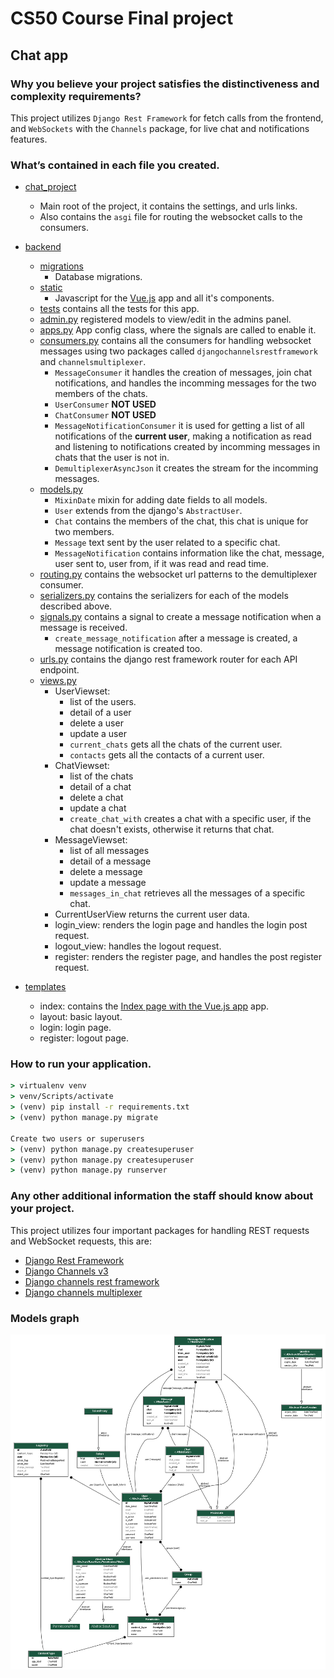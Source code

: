 # CS50 Course Final project

## Chat app


### Why you believe your project satisfies the distinctiveness and complexity requirements?

This project utilizes ``Django Rest Framework`` for fetch calls from the frontend, and ``WebSockets`` with the ``Channels`` package, for live chat and notifications features.

### What’s contained in each file you created.
- [chat_project](chat_project/)
    -  Main root of the project, it contains the settings, and urls links.
    - Also contains the ``asgi`` file for routing the websocket calls to the consumers.
- [backend](backend/)
    - [migrations](backend/migrations/)
        - Database migrations.
    - [static](backend/static/)
        - Javascript for the [Vue.js](backend/static/js/app.js) app and all it's components. 
    - [tests](backend/tests/) contains all the tests for this app.
    - [admin.py](backend/admin.py) registered models to view/edit in the admins panel.
    - [apps.py](backend/apps.py) App config class, where the signals are called to enable it.
    - [consumers.py](backend/consumers.py) contains all the consumers for handling websocket messages using two packages called `djangochannelsrestframework` and `channelsmultiplexer`.
        - `MessageConsumer` it handles the creation of messages, join chat notifications, and handles the incomming messages for the two members of the chats.
        - `UserConsumer` **NOT USED**
        - `ChatConsumer` **NOT USED**
        - `MessageNotificationConsumer` it is used for getting a list of all notifications of the **current user**, making a notification as read and listening to notifications created by incomming messages in chats that the user is not in.
        - `DemultiplexerAsyncJson` it creates the stream for the incomming messages.
    - [models.py](backend/models.py)
        - `MixinDate` mixin for adding date fields to all models.
        - `User` extends from the django's `AbstractUser`.
        - `Chat` contains the members of the chat, this chat is unique for two members.
        - `Message` text sent by the user related to a specific chat.
        - `MessageNotification` contains information like the chat, message, user sent to, user from, if it was read and read time.
    - [routing.py](backend/routing.py) contains the websocket url patterns to the demultiplexer consumer.
    - [serializers.py](backend/serializers.py) contains the serializers for each of the models described above.
    - [signals.py](backend/signals.py) contains a signal to create a message notification when a message is received.
        - ``create_message_notification`` after a message is created, a message notification is created too.
    - [urls.py](backend/urls.py) contains the django rest framework router for each API endpoint.
    - [views.py](backend/views.py)
        - UserViewset:
            - list of the users.
            - detail of a user
            - delete a user
            - update a user
            - `current_chats` gets all the chats of the current user.
            - `contacts` gets all the contacts of a current user.
        - ChatViewset:
            - list of the chats
            - detail of a chat
            - delete a chat
            - update a chat
            - `create_chat_with` creates a chat with a specific user, if the chat doesn't exists, otherwise it returns that chat.
        - MessageViewset:
            - list of all messages
            - detail of a message
            - delete a message
            - update a message
            - `messages_in_chat` retrieves all the messages of a specific chat.
        - CurrentUserView returns the current user data.
        - login_view: renders the login page and handles the login post request.
        - logout_view: handles the logout request.
        - register: renders the register page, and handles the post register request.
            
- [templates](templates/)
    - index: contains the [Index page with the Vue.js app](templates/index.html) app.
    - layout: basic layout.
    - login: login page.
    - register: logout page.

### How to run your application.
``` cmd
> virtualenv venv
> venv/Scripts/activate
> (venv) pip install -r requirements.txt
> (venv) python manage.py migrate

Create two users or superusers
> (venv) python manage.py createsuperuser
> (venv) python manage.py createsuperuser
> (venv) python manage.py runserver
```

### Any other additional information the staff should know about your project.

This project utilizes four important packages for handling REST requests and WebSocket requests, this are:

- [Django Rest Framework](https://www.django-rest-framework.org/)
- [Django Channels v3](https://channels.readthedocs.io/en/stable/#)
- [Django channels rest framework](https://github.com/hishnash/djangochannelsrestframework)
- [Django channels multiplexer](https://github.com/hishnash/channelsmultiplexer)


### Models graph
![Graph models](./graph.png)